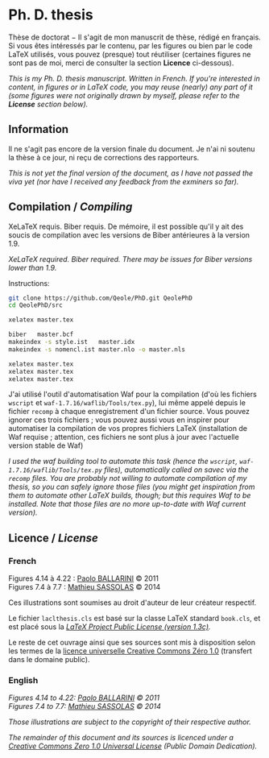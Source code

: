 # Ph. D. thesis

Thèse de doctorat − Il s'agit de mon manuscrit de thèse, rédigé en français.
Si vous êtes intéressés par le contenu, par les figures ou bien par le code LaTeX utilisés, vous pouvez (presque) tout réutiliser (certaines figures ne sont pas de moi, merci de consulter la section **Licence** ci-dessous).

_This is my Ph. D. thesis manuscript. Written in French.
If you're interested in content, in figures or in LaTeX code, you may reuse (nearly) any part of it (some figures were not originally drawn by myself, please refer to the **License** section below)._

## Information

Il ne s'agit pas encore de la version finale du document. Je n'ai ni soutenu la thèse à ce jour, ni reçu de corrections des rapporteurs.

_This is not yet the final version of the document, as I have not passed the viva yet (nor have I received any feedback from the exminers so far)._

## Compilation / _Compiling_

XeLaTeX requis. Biber requis. De mémoire, il est possible qu'il y ait des soucis de compilation avec les versions de Biber antérieures à la version 1.9.

_XeLaTeX required. Biber required. There may be issues for Biber versions lower than 1.9._

Instructions:
```bash
git clone https://github.com/Qeole/PhD.git QeolePhD
cd QeolePhD/src

xelatex master.tex

biber   master.bcf
makeindex -s style.ist   master.idx
makeindex -s nomencl.ist master.nlo -o master.nls

xelatex master.tex
xelatex master.tex
xelatex master.tex
```

J'ai utilisé l'outil d'automatisation Waf pour la compilation (d'où les fichiers `wscript` et `waf-1.7.16/waflib/Tools/tex.py`), lui même appelé depuis le fichier `recomp` à chaque enregistrement d'un fichier source.
Vous pouvez ignorer ces trois fichiers ; vous pouvez aussi vous en inspirer pour automatiser la compilation de vos propres fichiers LaTeX (installation de Waf requise ; attention, ces fichiers ne sont plus à jour avec l'actuelle version stable de Waf)

_I used the waf building tool to automate this task (hence the `wscript`, `waf-1.7.16/waflib/Tools/tex.py` files), automatically called on savec via the `recomp` files.
You are probably not willing to automate compilation of my thesis, so you can safely ignore those files (you might get inspiration from them to automate other LaTeX builds, though; but this requires Waf to be installed. Note that those files are no more up-to-date with Waf current version)._

## Licence / _License_

### French
Figures 4.14 à 4.22 : [Paolo BALLARINI][2] © 2011<br />
Figures 7.4 à 7.7 : [Mathieu SASSOLAS][3] © 2014

Ces illustrations sont soumises au droit d'auteur de leur créateur respectif.

Le fichier `laclthesis.cls` est basé sur la classe LaTeX standard `book.cls`, et est placé sous la _[LaTeX Project Public License (version 1.3c)][1]._

Le reste de cet ouvrage ainsi que ses sources sont mis à disposition selon les termes de la [licence universelle Creative Commons Zéro 1.0](https://creativecommons.org/publicdomain/zero/1.0/deed.fr) (transfert dans le domaine public).

### English
_Figures 4.14 to 4.22: [Paolo BALLARINI][2] © 2011<br />
Figures 7.4 to 7.7: [Mathieu SASSOLAS][3] © 2014_

_Those illustrations are subject to the copyright of their respective author._

_The remainder of this document and its sources is licenced under a [Creative Commons Zero 1.0 Universal License](https://creativecommons.org/publicdomain/zero/1.0) (Public Domain Dedication)._

[1]: http://www.latex-project.org/lppl.txt
[2]: https://sites.google.com/site/pballarini
[3]: https://www.lacl.fr/~msassolas
